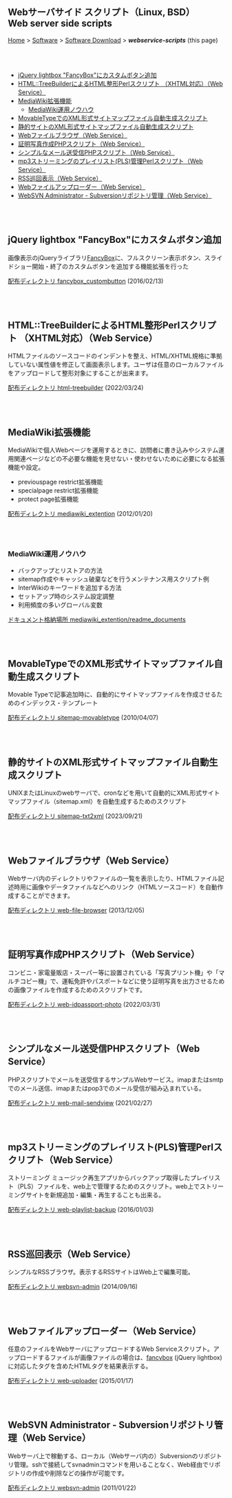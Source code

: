 ## Webサーバサイド スクリプト（Linux, BSD）<br />Web server side scripts<!-- omit in toc -->

[Home](https://oasis3855.github.io/webpage/) > [Software](https://oasis3855.github.io/webpage/software/index.html) > [Software Download](https://oasis3855.github.io/webpage/software/software-download.html) > ***webservice-scripts*** (this page)

<br />
<br />

- [jQuery lightbox "FancyBox"にカスタムボタン追加](#jquery-lightbox-fancyboxにカスタムボタン追加)
- [HTML::TreeBuilderによるHTML整形Perlスクリプト （XHTML対応）（Web Service）](#htmltreebuilderによるhtml整形perlスクリプト-xhtml対応web-service)
- [MediaWiki拡張機能](#mediawiki拡張機能)
  - [MediaWiki運用ノウハウ](#mediawiki運用ノウハウ)
- [MovableTypeでのXML形式サイトマップファイル自動生成スクリプト](#movabletypeでのxml形式サイトマップファイル自動生成スクリプト)
- [静的サイトのXML形式サイトマップファイル自動生成スクリプト](#静的サイトのxml形式サイトマップファイル自動生成スクリプト)
- [Webファイルブラウザ（Web Service）](#webファイルブラウザweb-service)
- [証明写真作成PHPスクリプト（Web Service）](#証明写真作成phpスクリプトweb-service)
- [シンプルなメール送受信PHPスクリプト（Web Service）](#シンプルなメール送受信phpスクリプトweb-service)
- [mp3ストリーミングのプレイリスト(PLS)管理Perlスクリプト（Web Service）](#mp3ストリーミングのプレイリストpls管理perlスクリプトweb-service)
- [RSS巡回表示（Web Service）](#rss巡回表示web-service)
- [Webファイルアップローダー（Web Service）](#webファイルアップローダーweb-service)
- [WebSVN Administrator - Subversionリポジトリ管理（Web Service）](#websvn-administrator---subversionリポジトリ管理web-service)


<br />
<br />

## jQuery lightbox "FancyBox"にカスタムボタン追加

画像表示のjQueryライブラリ[FancyBox](https://fancyapps.com/fancybox/)に、フルスクリーン表示ボタン、スライドショー開始・終了のカスタムボタンを追加する機能拡張を行った

[配布ディレクトリ fancybox_custombutton](fancybox_custombutton/README.md) (2016/02/13)

<br />
<br />

## HTML::TreeBuilderによるHTML整形Perlスクリプト （XHTML対応）（Web Service）

HTMLファイルのソースコードのインデントを整え、HTML/XHTML規格に準拠していない属性値を修正して画面表示します。ユーザは任意のローカルファイルをアップロードして整形対象にすることが出来ます。

[配布ディレクトリ html-treebuilder](html-treebuilder/README.md) (2022/03/24)

<br />
<br />

## MediaWiki拡張機能

MediaWikiで個人Webページを運用するときに、訪問者に書き込みやシステム運用関連ページなどの不必要な機能を見せない・使わせないために必要になる拡張機能や設定。

- previouspage restrict拡張機能
- specialpage restrict拡張機能
- protect page拡張機能

[配布ディレクトリ mediawiki_extention](mediawiki_extention/README.md) (2012/01/20)

<br />
<br />

### MediaWiki運用ノウハウ

- バックアップとリストアの方法
- sitemap作成やキャッシュ破棄などを行うメンテナンス用スクリプト例
- InterWikiのキーワードを追加する方法
- セットアップ時のシステム設定調整
- 利用頻度の多いグローバル変数

[ドキュメント格納場所 mediawiki_extention/readme_documents](mediawiki_extention/readme_documents/README.md)

<br />
<br />

## MovableTypeでのXML形式サイトマップファイル自動生成スクリプト

Movable Typeで記事追加時に、自動的にサイトマップファイルを作成させるためのインデックス・テンプレート

[配布ディレクトリ sitemap-movabletype](sitemap-movabletype/README.md) (2010/04/07)

<br />
<br />

## 静的サイトのXML形式サイトマップファイル自動生成スクリプト

UNIXまたはLinuxのwebサーバで、cronなどを用いて自動的にXML形式サイトマップファイル（sitemap.xml）を自動生成するためのスクリプト

[配布ディレクトリ sitemap-txt2xml](sitemap-txt2xml/README.md) (2023/09/21)

<br />
<br />

## Webファイルブラウザ（Web Service）

Webサーバ内のディレクトリやファイルの一覧を表示したり、HTMLファイル記述時用に画像やデータファイルなどへのリンク（HTMLソースコード）を自動作成することができます。

[配布ディレクトリ web-file-browser](web-file-browser/README.md) (2013/12/05)

<br />
<br />

## 証明写真作成PHPスクリプト（Web Service）

コンビニ・家電量販店・スーパー等に設置されている「写真プリント機」や「マルチコピー機」で、運転免許やパスポートなどに使う証明写真を出力させるための画像ファイルを作成するためのスクリプトです。

[配布ディレクトリ web-idpassport-photo](web-idpassport-photo/README.md) (2022/03/31)

<br />
<br />

## シンプルなメール送受信PHPスクリプト（Web Service）

PHPスクリプトでメールを送受信するサンプルWebサービス。imapまたはsmtpでのメール送信、imapまたはpop3でのメール受信が組み込まれている。

[配布ディレクトリ web-mail-sendview](web-mail-sendview/README.md) (2021/02/27)

<br />
<br />

## mp3ストリーミングのプレイリスト(PLS)管理Perlスクリプト（Web Service）

ストリーミング ミュージック再生アプリからバックアップ取得したプレイリスト（PLS）ファイルを、web上で管理するためのスクリプト。web上でストリーミングサイトを新規追加・編集・再生することも出来る。

[配布ディレクトリ web-playlist-backup](web-playlist-backup/README.md) (2016/01/03)

<br />
<br />

## RSS巡回表示（Web Service）

シンプルなRSSブラウザ。表示するRSSサイトはWeb上で編集可能。

[配布ディレクトリ websvn-admin](web-rss-receive/README.md) (2014/09/16)

<br />
<br />

## Webファイルアップローダー（Web Service）

任意のファイルをWebサーバにアップロードするWeb Serviceスクリプト。アップロードするファイルが画像ファイルの場合は、[fancybox](http://fancybox.net/) (jQuery lightbox) に対応したタグを含めたHTMLタグを結果表示する。

[配布ディレクトリ web-uploader](web-uploader/README.md) (2015/01/17)

<br />
<br />

## WebSVN Administrator - Subversionリポジトリ管理（Web Service）

Webサーバ上で稼動する、ローカル（Webサーバ内の）Subversionのリポジトリ管理。sshで接続してsvnadminコマンドを用いることなく、Web経由でリポジトリの作成や削除などの操作が可能です。

[配布ディレクトリ websvn-admin](websvn-admin/README.md) (2011/01/22)

<br />
<br />

